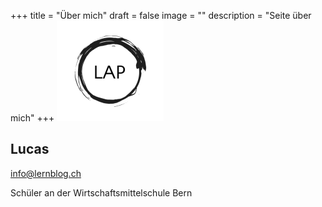 +++
title = "Über mich"
draft = false
image = ""
description = "Seite über mich"
+++
![](logo-blog.png)

## Lucas

info@lernblog.ch

Schüler an der Wirtschaftsmittelschule Bern